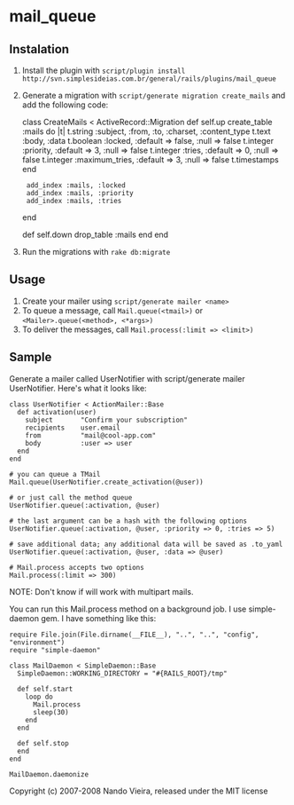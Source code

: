 mail_queue
==========

Instalation
-----------

1) Install the plugin with `script/plugin install http://svn.simplesideias.com.br/general/rails/plugins/mail_queue`
2) Generate a migration with `script/generate migration create_mails` and add the following code:

	class CreateMails < ActiveRecord::Migration
	  def self.up
	    create_table :mails do |t|
	      t.string :subject, :from, :to, :charset, :content_type
	      t.text :body, :data
	      t.boolean :locked, :default => false, :null => false
	      t.integer :priority, :default => 3, :null => false
	      t.integer :tries, :default => 0, :null => false
	      t.integer :maximum_tries, :default => 3, :null => false
	      t.timestamps
	    end
    
	    add_index :mails, :locked
		add_index :mails, :priority
		add_index :mails, :tries
	  end

	  def self.down
	    drop_table :mails
	  end
	end

3) Run the migrations with `rake db:migrate`

Usage
-----

1) Create your mailer using `script/generate mailer <name>`
2) To queue a message, call `Mail.queue(<tmail>)` or `<Mailer>.queue(<method>, <*args>)`
3) To deliver the messages, call `Mail.process(:limit => <limit>)`

Sample
------

Generate a mailer called UserNotifier with script/generate mailer UserNotifier.
Here's what it looks like:

	class UserNotifier < ActionMailer::Base
	  def activation(user)
	    subject       "Confirm your subscription"
	    recipients    user.email
	    from          "mail@cool-app.com"
	    body          :user => user
	  end
	end
	
	# you can queue a TMail
	Mail.queue(UserNotifier.create_activation(@user))

	# or just call the method queue
	UserNotifier.queue(:activation, @user)

	# the last argument can be a hash with the following options
	UserNotifier.queue(:activation, @user, :priority => 0, :tries => 5)

	# save additional data; any additional data will be saved as .to_yaml
	UserNotifier.queue(:activation, @user, :data => @user)

	# Mail.process accepts two options
	Mail.process(:limit => 300)

NOTE: Don't know if will work with multipart mails.

You can run this Mail.process method on a background job. I use simple-daemon 
gem. I have something like this:

    require File.join(File.dirname(__FILE__), "..", "..", "config", "environment")
    require "simple-daemon"

    class MailDaemon < SimpleDaemon::Base
      SimpleDaemon::WORKING_DIRECTORY = "#{RAILS_ROOT}/tmp"
  
      def self.start
        loop do
          Mail.process
          sleep(30)
        end
      end
  
      def self.stop
      end
    end

    MailDaemon.daemonize

Copyright (c) 2007-2008 Nando Vieira, released under the MIT license